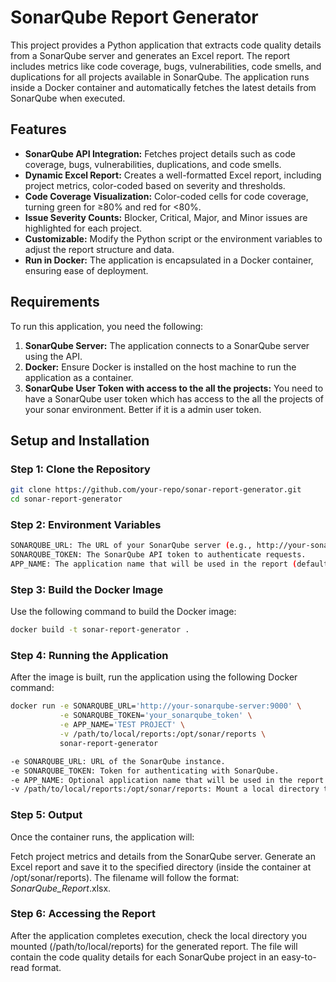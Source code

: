 # SonarQube Report Generator

This project provides a Python application that extracts code quality details from a SonarQube server and generates an Excel report. The report includes metrics like code coverage, bugs, vulnerabilities, code smells, and duplications for all projects available in SonarQube. The application runs inside a Docker container and automatically fetches the latest details from SonarQube when executed.

## Features
- **SonarQube API Integration:** Fetches project details such as code coverage, bugs, vulnerabilities, duplications, and code smells.
- **Dynamic Excel Report:** Creates a well-formatted Excel report, including project metrics, color-coded based on severity and thresholds.
- **Code Coverage Visualization:** Color-coded cells for code coverage, turning green for ≥80% and red for <80%.
- **Issue Severity Counts:** Blocker, Critical, Major, and Minor issues are highlighted for each project.
- **Customizable:** Modify the Python script or the environment variables to adjust the report structure and data.
- **Run in Docker:** The application is encapsulated in a Docker container, ensuring ease of deployment.

## Requirements
To run this application, you need the following:
1. **SonarQube Server:** The application connects to a SonarQube server using the API.
2. **Docker:** Ensure Docker is installed on the host machine to run the application as a container.
3. **SonarQube User Token with access to the all the projects:** You need to have a SonarQube user token which has access to the all the projects of your sonar environment. Better if it is a admin user token.

## Setup and Installation

### Step 1: Clone the Repository

```bash
git clone https://github.com/your-repo/sonar-report-generator.git
cd sonar-report-generator
```
### Step 2: Environment Variables
```bash
SONARQUBE_URL: The URL of your SonarQube server (e.g., http://your-sonarqube-server:9000).
SONARQUBE_TOKEN: The SonarQube API token to authenticate requests.
APP_NAME: The application name that will be used in the report (default: TEST PROJECT).
```
### Step 3: Build the Docker Image

Use the following command to build the Docker image:
```bash
docker build -t sonar-report-generator .
```
### Step 4: Running the Application

After the image is built, run the application using the following Docker command:
```bash
docker run -e SONARQUBE_URL='http://your-sonarqube-server:9000' \
           -e SONARQUBE_TOKEN='your_sonarqube_token' \
           -e APP_NAME='TEST PROJECT' \
           -v /path/to/local/reports:/opt/sonar/reports \
           sonar-report-generator
```
```bash
-e SONARQUBE_URL: URL of the SonarQube instance.
-e SONARQUBE_TOKEN: Token for authenticating with SonarQube.
-e APP_NAME: Optional application name that will be used in the report title.
-v /path/to/local/reports:/opt/sonar/reports: Mount a local directory to store the generated report.
```
### Step 5: Output

Once the container runs, the application will:

Fetch project metrics and details from the SonarQube server.
Generate an Excel report and save it to the specified directory (inside the container at /opt/sonar/reports).
The filename will follow the format: <AppName>_SonarQube_Report_<YYYYMMDD>.xlsx.

### Step 6: Accessing the Report

After the application completes execution, check the local directory you mounted (/path/to/local/reports) for the generated report. The file will contain the code quality details for each SonarQube project in an easy-to-read format.



